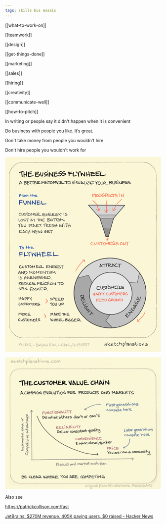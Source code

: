 ```yaml
---
tags: skills bus essais
---
```


[[what-to-work-on]]

[[teamwork]]

[[design]]

[[get-things-done]]

[[marketing]]

[[sales]]

[[hiring]]

[[creativity]]

[[communicate-well]]

[[how-to-pitch]]

In writing or people say it didn't happen when it is convenient 

Do business with people you like. It’s great.

Don't take money from people you wouldn't hire.

Don't hire people you wouldn't work for 

![](/static/img/business-flywheel.png)

![](/static/img/the-customer-value-chain.jpeg)


Also see

<https://patrickcollison.com/fast>

[JetBrains: $270M revenue, 405K paying users, $0 raised - Hacker News](https://news.ycombinator.com/item?id=21796793)
